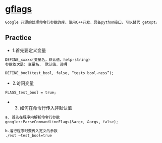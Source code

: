 # [gflags](https://github.com/gflags/gflags)
```md
Google 开源的处理命令行参数的库，使用C++开发，具备python接口，可以替代 getopt。
```

## Practice
* 1.首先要定义变量
```md
DEFINE_xxxxx(变量名，默认值，help-string)
参数依次是: 变量名， 默认值，说明

DEFINE_bool(test_bool, false, “tests bool-ness”);
```
* 2.访问变量
```md
FLAGS_test_bool = true;
```
* 3. 如何在命令行传入非默认值
```md
a. 首先在程序内解析命令行参数
google::ParseCommandLineFlags(&argc, &argv, false);

b.运行程序时要传入定义的参数
./ext –test_bool=true

```

